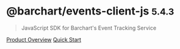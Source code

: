 # @barchart/events-client-js <small>5.4.3</small>

> JavaScript SDK for Barchart&#x27;s Event Tracking Service

[Product Overview](/content/product_overview)
[Quick Start](/content/quick_start)
